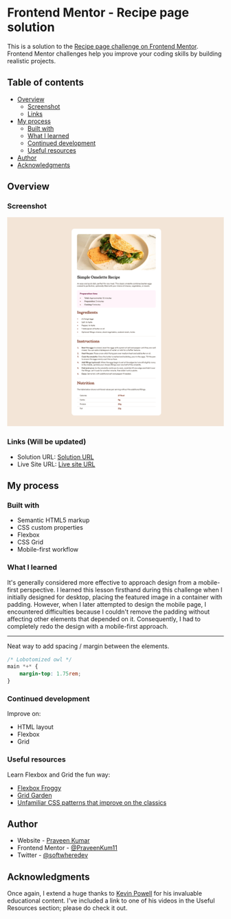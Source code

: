 # Frontend Mentor - Recipe page solution

This is a solution to the [Recipe page challenge on Frontend Mentor](https://www.frontendmentor.io/challenges/recipe-page-KiTsR8QQKm). Frontend Mentor challenges help you improve your coding skills by building realistic projects. 

## Table of contents

- [Overview](#overview)
  - [Screenshot](#screenshot)
  - [Links](#links)
- [My process](#my-process)
  - [Built with](#built-with)
  - [What I learned](#what-i-learned)
  - [Continued development](#continued-development)
  - [Useful resources](#useful-resources)
- [Author](#author)
- [Acknowledgments](#acknowledgments)


## Overview

### Screenshot

![Desktop Screenshot](./screenshots/desktop-1440.png)

### Links (Will be updated)

- Solution URL: [Solution URL]()
- Live Site URL: [Live site URL]()

## My process

### Built with

- Semantic HTML5 markup
- CSS custom properties
- Flexbox
- CSS Grid
- Mobile-first workflow

### What I learned

It's generally considered more effective to approach design from a mobile-first perspective. I learned this lesson firsthand during this challenge when I initially designed for desktop, placing the featured image in a container with padding. However, when I later attempted to design the mobile page, I encountered difficulties because I couldn't remove the padding without affecting other elements that depended on it. Consequently, I had to completely redo the design with a mobile-first approach.

<hr>

Neat way to add spacing / margin between the elements.
```css
/* Lobotomized owl */
main *+* {
    margin-top: 1.75rem;
}
```


### Continued development

Improve on:
- HTML layout
- Flexbox
- Grid


### Useful resources

Learn Flexbox and Grid the fun way:
- [Flexbox Froggy](https://flexboxfroggy.com/)
- [Grid Garden](https://cssgridgarden.com/)
- [Unfamiliar CSS patterns that improve on the classics](https://www.youtube.com/watch?v=OtqZKLdDNXY)

## Author

- Website - [Praveen Kumar](praveenkum11.github.io/portfolio)
- Frontend Mentor - [@PraveenKum11](https://www.frontendmentor.io/profile/PraveenKum11)
- Twitter - [@softwheredev](https://twitter.com/softwheredev)

## Acknowledgments

Once again, I extend a huge thanks to [Kevin Powell](https://www.youtube.com/@KevinPowell) for his invaluable educational content. I've included a link to one of his videos in the Useful Resources section; please do check it out.
